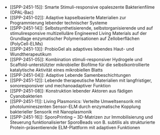 - [[SPP-2451-15]]: Smarte Stimuli-responsive opaleszente Bakterienfilme (OPAL-Bac)
- [[SPP-2451-02]]: Adaptive kapselbasierte Materialien zur Programmierung lebender technischer Systeme
- [[SPP-2451-14]]: Selbstsynthetisierende, selbstorganisierende und auf stimuliresponsive multizelluläre Engineered Living Materials auf der Grundlage enzymatischer Polymerisationen auf Zelloberflächen (PolyCell-ELMs)
- [[SPP-2451-13]]: ProbioGel als adaptives lebendes Haut- und Wundtherapeutikum
- [[SPP-2451-05]]: Kombination stimuli-responsiver Hydrogele und Scaffold-unterstützter mikrobieller Biofilme für die selbstkontrollierte katalytische Aktivität eines mikrobiellen Blatts
- [[SPP-2451-04]]: Adaptive Lebende Samenbeschichtungen
- [[SPP-2451-12]]: Lebende therapeutische Materialien mit langfristiger, sonoresponsiver und mechanoadaptiver Funktion
- [[SPP-2451-08]]: Konstruktion lebender Aktoren aus fädigen Cyanobakterien
- [[SPP-2451-11]]: Living Plasmonics: Verteilte Umweltsensorik mit photolumineszenten Sensor-ELM durch enzymatische Kopplung bakterieller Sensorik mit Nanoplasmonik
- [[SPP-2451-16]]: SporoPrinting – 3D-Matrizen zur Immobilisierung und Steuerung funktionalisierter SporoBeads von B. subtilis als strukturierte Protein-präsentierende ELM-Plattform mit adaptiven Funktionen
